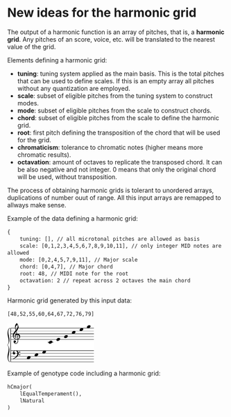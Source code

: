 # New ideas for the harmonic grid

The output of a harmonic function is an array of pitches, that is, a **harmonic grid**. Any pitches of an score, voice, etc. will be translated to the nearest value of the grid.

Elements defining a harmonic grid:

- **tuning**: tuning system applied as the main basis. This is the total pitches that can be used to define scales. If this is an empty array all pitches without any quantization are employed. 
- **scale**: subset of eligible pitches from the tuning system to construct modes.
- **mode**: subset of eligible pitches from the scale to construct chords.
- **chord**: subset of eligible pitches from the scale to define the harmonic grid.
- **root**: first pitch defining the transposition of the chord that will be used for the grid.
- **chromaticism**: tolerance to chromatic notes (higher means more chromatic results).
- **octavation**: amount of octaves to replicate the transposed chord. It can be also negative and not integer. 0 means that only the original chord will be used, without transposition.

The process of obtaining harmonic grids is tolerant to unordered arrays, duplications of number ouut of range. All this input arrays are remapped to allways make sense.

Example of the data defining a harmonic grid:

```
{
    tuning: [], // all microtonal pitches are allowed as basis
    scale: [0,1,2,3,4,5,6,7,8,9,10,11], // only integer MID notes are allowed
    mode: [0,2,4,5,7,9,11], // Major scale
    chord: [0,4,7], // Major chord
    root: 48, // MIDI note for the root
    octavation: 2 // repeat across 2 octaves the main chord
}
```

Harmonic grid generated by this input data:

```
[48,52,55,60,64,67,72,76,79]
```

<img src="figures/c-major-grid.svg" width="200">

Example of genotype code including a harmonic grid:

```
hCmajor(
    lEqualTemperament(),
    lNatural
)
```